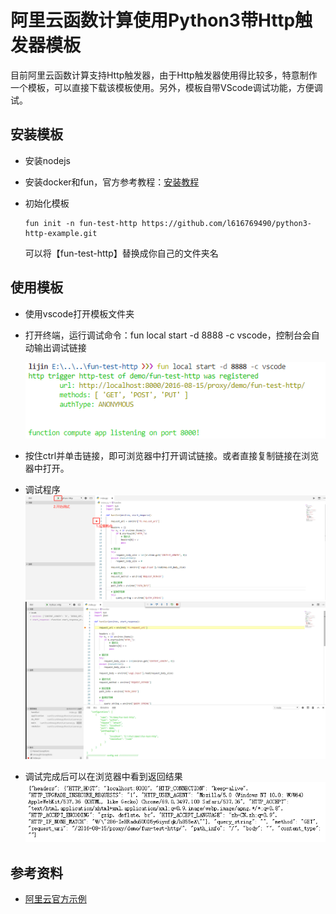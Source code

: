 # 阿里云函数计算使用Python3带Http触发器模板
目前阿里云函数计算支持Http触发器，由于Http触发器使用得比较多，特意制作一个模板，可以直接下载该模板使用。另外，模板自带VScode调试功能，方便调试。

## 安装模板
- 安装nodejs

- 安装docker和fun，官方参考教程：[安装教程](https://github.com/aliyun/fun/blob/master/docs/usage/installation-zh.md)

- 初始化模板

  ```shell
  fun init -n fun-test-http https://github.com/l616769490/python3-http-example.git
  ```

  可以将【fun-test-http】替换成你自己的文件夹名

## 使用模板
- 使用vscode打开模板文件夹

- 打开终端，运行调试命令：fun local start -d 8888 -c vscode，控制台会自动输出调试链接

  ![调试命令](static/1.png)

- 按住ctrl并单击链接，即可浏览器中打开调试链接。或者直接复制链接在浏览器中打开。

- 调试程序
 ![调试程序](static/2.png)
 ![调试程序](static/4.png)

- 调试完成后可以在浏览器中看到返回结果
 ![调试结果](static/3.png)


## 参考资料
- [阿里云官方示例](https://github.com/aliyun/fun/tree/master/examples/local_http)
